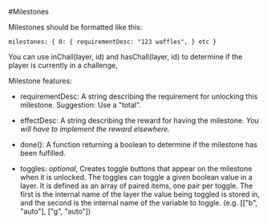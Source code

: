 #Milestones

Milestones should be formatted like this:

``milestones: {
  0: {
    requirementDesc: "123 waffles",
  }
  etc
}``

You can use inChall(layer, id) and hasChall(layer, id) to determine if the player is currently in a challenge,

Milestone features:

- requirementDesc: A string describing the requirement for unlocking this milestone. Suggestion: Use a "total".

- effectDesc: A string describing the reward for having the milestone. *You will have to implement the reward elsewhere.*

- done(): A function returning a boolean to determine if the milestone has been fulfilled.

- toggles: *optional*, Creates toggle buttons that appear on the milestone when it is unlocked.
           The toggles can toggle a given boolean value in a layer.
           It is defined as an array of paired items, one pair per toggle. The first is the internal name of the layer
           the value being toggled is stored in, and the second is the internal name of the variable to toggle.
           (e.g. [["b", "auto"], ["g", "auto"])